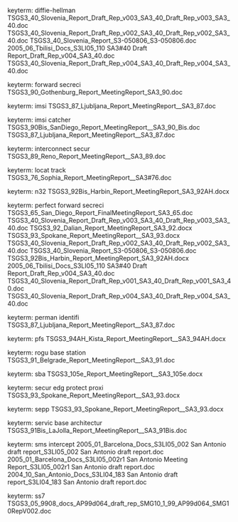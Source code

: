 keyterm:  diffie-hellman 
TSGS3_40_Slovenia_Report_Draft_Rep_v003_SA3_40_Draft_Rep_v003_SA3_40.doc
TSGS3_40_Slovenia_Report_Draft_Rep_v002_SA3_40_Draft_Rep_v002_SA3_40.doc
TSGS3_40_Slovenia_Report_S3-050806_S3-050806.doc
2005_06_Tbilisi_Docs_S3LI05_110 SA3#40 Draft Report_Draft_Rep_v004_SA3_40.doc
TSGS3_40_Slovenia_Report_Draft_Rep_v004_SA3_40_Draft_Rep_v004_SA3_40.doc

keyterm:  forward secreci 
TSGS3_90_Gothenburg_Report_MeetingReport_SA3_90.doc

keyterm:  imsi 
TSGS3_87_Ljubljana_Report_MeetingReport__SA3_87.doc

keyterm:  imsi catcher 
TSGS3_90Bis_SanDiego_Report_MeetingReport__SA3_90_Bis.doc
TSGS3_87_Ljubljana_Report_MeetingReport__SA3_87.doc

keyterm:  interconnect secur 
TSGS3_89_Reno_Report_MeetingReport__SA3_89.doc

keyterm:  locat track 
TSGS3_76_Sophia_Report_MeetingReport__SA3#76.doc

keyterm:  n32 
TSGS3_92Bis_Harbin_Report_MeetingReport_SA3_92AH.docx

keyterm:  perfect forward secreci 
TSGS3_65_San_Diego_Report_FinalMeetingReport_SA3_65.doc
TSGS3_40_Slovenia_Report_Draft_Rep_v003_SA3_40_Draft_Rep_v003_SA3_40.doc
TSGS3_92_Dalian_Report_MeetingReport_SA3_92.docx
TSGS3_93_Spokane_Report_MeetingReport__SA3_93.docx
TSGS3_40_Slovenia_Report_Draft_Rep_v002_SA3_40_Draft_Rep_v002_SA3_40.doc
TSGS3_40_Slovenia_Report_S3-050806_S3-050806.doc
TSGS3_92Bis_Harbin_Report_MeetingReport_SA3_92AH.docx
2005_06_Tbilisi_Docs_S3LI05_110 SA3#40 Draft Report_Draft_Rep_v004_SA3_40.doc
TSGS3_40_Slovenia_Report_Draft_Rep_v001_SA3_40_Draft_Rep_v001_SA3_40.doc
TSGS3_40_Slovenia_Report_Draft_Rep_v004_SA3_40_Draft_Rep_v004_SA3_40.doc

keyterm:  perman identifi 
TSGS3_87_Ljubljana_Report_MeetingReport__SA3_87.doc

keyterm:  pfs 
TSGS3_94AH_Kista_Report_MeetingReport__SA3_94AH.docx

keyterm:  rogu base station 
TSGS3_91_Belgrade_Report_MeetingReport__SA3_91.doc

keyterm:  sba 
TSGS3_105e_Report_MeetingReport__SA3_105e.docx

keyterm:  secur edg protect proxi 
TSGS3_93_Spokane_Report_MeetingReport__SA3_93.docx

keyterm:  sepp 
TSGS3_93_Spokane_Report_MeetingReport__SA3_93.docx

keyterm:  servic base architectur 
TSGS3_91Bis_LaJolla_Report_MeetingReport__SA3_91Bis.doc

keyterm:  sms intercept 
2005_01_Barcelona_Docs_S3LI05_002 San Antonio draft report_S3LI05_002 San Antonio draft report.doc
2005_01_Barcelona_Docs_S3LI05_002r1 San Antonio Meeting Report_S3LI05_002r1 San Antonio draft report.doc
2004_10_San_Antonio_Docs_S3LI04_183 San Antonio draft report_S3LI04_183 San Antonio draft report.doc

keyterm:  ss7 
TSGS3_05_9908_docs_AP99d064_draft_rep_SMG10_1_99_AP99d064_SMG10RepV002.doc
